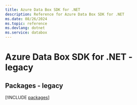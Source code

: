 ```yaml
---
title: Azure Data Box SDK for .NET
description: Reference for Azure Data Box SDK for .NET
ms.date: 08/26/2024
ms.topic: reference
ms.devlang: dotnet
ms.service: databox
---
```

# Azure Data Box SDK for .NET - legacy
## Packages - legacy
[!INCLUDE [packages](data-box-index.md)]